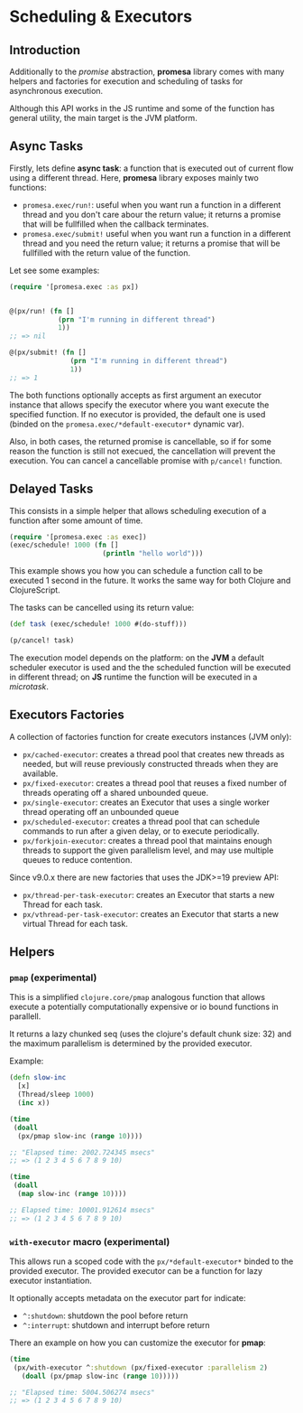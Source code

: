 # Scheduling & Executors

## Introduction

Additionally to the _promise_ abstraction, **promesa** library comes
with many helpers and factories for execution and scheduling of tasks
for asynchronous execution.

Although this API works in the JS runtime and some of the function has
general utility, the main target is the JVM platform.

## Async Tasks

Firstly, lets define **async task**: a function that is executed out
of current flow using a different thread. Here, **promesa** library
exposes mainly two functions:

- `promesa.exec/run!`: useful when you want run a function in a
  different thread and you don't care abour the return value; it
  returns a promise that will be fullfilled when the callback
  terminates.
- `promesa.exec/submit!` useful when you want run a function in a
  different thread and you need the return value; it returns a promise
  that will be fullfilled with the return value of the function.


Let see some examples:

```clojure
(require '[promesa.exec :as px])


@(px/run! (fn []
            (prn "I'm running in different thread")
            1))
;; => nil

@(px/submit! (fn []
               (prn "I'm running in different thread")
               1))
;; => 1
```

The both functions optionally accepts as first argument an executor
instance that allows specify the executor where you want execute the
specified function. If no executor is provided, the default one is
used (binded on the `promesa.exec/*default-executor*` dynamic var).

Also, in both cases, the returned promise is cancellable, so if for
some reason the function is still not execued, the cancellation will
prevent the execution. You can cancel a cancellable promise with
`p/cancel!` function.


## Delayed Tasks

This consists in a simple helper that allows scheduling execution of a
function after some amount of time.


```clojure
(require '[promesa.exec :as exec])
(exec/schedule! 1000 (fn []
                       (println "hello world")))
```

This example shows you how you can schedule a function call to be
executed 1 second in the future. It works the same way for both
Clojure and ClojureScript.

The tasks can be cancelled using its return value:

```clojure
(def task (exec/schedule! 1000 #(do-stuff)))

(p/cancel! task)
```

The execution model depends on the platform: on the **JVM** a default
scheduler executor is used and the the scheduled function will be
executed in different thread; on **JS** runtime the function will be
executed in a _microtask_.


## Executors Factories

A collection of factories function for create executors instances (JVM only):

- `px/cached-executor`: creates a thread pool that creates new threads
  as needed, but will reuse previously constructed threads when they
  are available.
- `px/fixed-executor`: creates a thread pool that reuses a fixed
  number of threads operating off a shared unbounded queue.
- `px/single-executor`: creates an Executor that uses a single worker
  thread operating off an unbounded queue
- `px/scheduled-executor`: creates a thread pool that can schedule
  commands to run after a given delay, or to execute periodically.
- `px/forkjoin-executor`: creates a thread pool that maintains enough
  threads to support the given parallelism level, and may use multiple
  queues to reduce contention.

Since v9.0.x there are new factories that uses the JDK>=19 preview API:

- `px/thread-per-task-executor`: creates an Executor that starts a new
  Thread for each task.
- `px/vthread-per-task-executor`: creates an Executor that starts a new
  virtual Thread for each task.


## Helpers

### `pmap` (experimental)

This is a simplified `clojure.core/pmap` analogous function that allows
execute a potentially computationally expensive or io bound functions
in parallell.

It returns a lazy chunked seq (uses the clojure's default chunk size:
32) and the maximum parallelism is determined by the provided
executor.

Example:

```clojure
(defn slow-inc
  [x]
  (Thread/sleep 1000)
  (inc x))

(time
 (doall
  (px/pmap slow-inc (range 10))))

;; "Elapsed time: 2002.724345 msecs"
;; => (1 2 3 4 5 6 7 8 9 10)

(time
 (doall
  (map slow-inc (range 10))))

;; Elapsed time: 10001.912614 msecs"
;; => (1 2 3 4 5 6 7 8 9 10)
```

### `with-executor` macro (experimental)

This allows run a scoped code with the `px/*default-executor*` binded
to the provided executor. The provided executor can be a function for
lazy executor instantiation.

It optionally accepts metadata on the executor part for indicate:

- `^:shutdown`: shutdown the pool before return
- `^:interrupt`: shutdown and interrupt before return

There an example on how you can customize the executor for **pmap**:

```clojure
(time
 (px/with-executor ^:shutdown (px/fixed-executor :parallelism 2)
   (doall (px/pmap slow-inc (range 10)))))

;; "Elapsed time: 5004.506274 msecs"
;; => (1 2 3 4 5 6 7 8 9 10)
```

[0]: https://docs.oracle.com/en/java/javase/19/docs/api/java.base/java/util/concurrent/CompletableFuture.html
[1]: https://developer.mozilla.org/en-US/docs/Web/JavaScript/Reference/Global_Objects/Promise
[2]: (https://stackoverflow.com/questions/30391809/what-is-bulkhead-pattern-used-by-hystrix)
[3]: https://github.com/clojure/core.async

